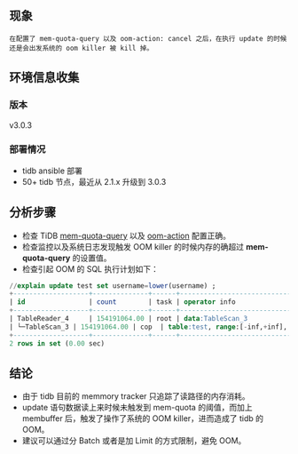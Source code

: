 ## 现象
    
    在配置了 mem-quota-query 以及 oom-action: cancel 之后，在执行 update 的时候还是会出发系统的 oom killer 被 kill 掉。

## 环境信息收集
### 版本
 v3.0.3 
### 部署情况
 - tidb ansible 部署
 - 50+ tidb 节点，最近从 2.1.x 升级到 3.0.3
## 分析步骤
- 检查 TiDB [mem-quota-query](https://pingcap.com/docs-cn/stable/reference/configuration/tidb-server/configuration-file/#mem-quota-query) 以及 [oom-action](https://pingcap.com/docs-cn/stable/reference/configuration/tidb-server/configuration-file/#oom-action) 配置正确。
- 检查监控以及系统日志发现触发 OOM killer 的时候内存的确超过 **mem-quota-query** 的设置值。
- 检查引起 OOM 的 SQL 执行计划如下：
```sql
//explain update test set username=lower(username) ;
+-------------------+--------------+------+----------------------------------------------------+
| id                | count        | task | operator info                                      |
+-------------------+--------------+------+----------------------------------------------------+
| TableReader_4     | 154191064.00 | root | data:TableScan_3                                   |
| └─TableScan_3 | 154191064.00 | cop  | table:test, range:[-inf,+inf], keep order:false |
+-------------------+--------------+------+----------------------------------------------------+
2 rows in set (0.00 sec)

```

## 结论
- 由于 tidb 目前的 memmory tracker 只追踪了读路径的内存消耗。
- update 语句数据读上来时候未触发到 mem-quota 的阈值，而加上 membuffer 后，触发了操作了系统的 OOM killer，进而造成了 tidb 的 OOM。
- 建议可以通过分 Batch 或者是加 Limit 的方式限制，避免 OOM。
